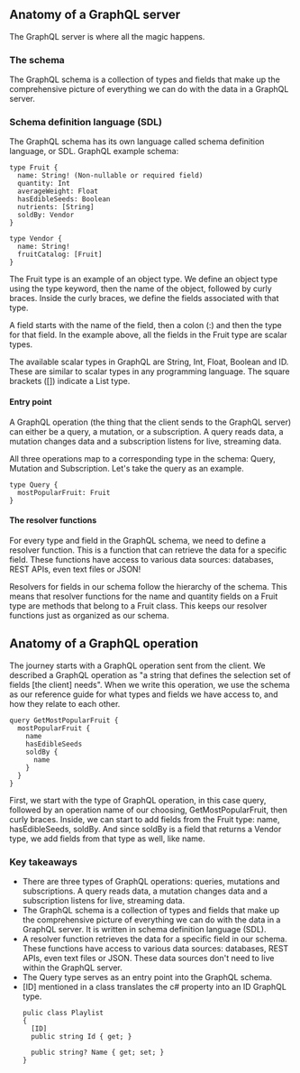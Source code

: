 ## Anatomy of a GraphQL server
The GraphQL server is where all the magic happens.

### The schema
The GraphQL schema is a collection of types and fields that make up the 
comprehensive picture of everything we can do with the data in a GraphQL server.

### Schema definition language (SDL)
The GraphQL schema has its own language called schema definition language, or SDL.
GraphQL example schema:
```
type Fruit {
  name: String! (Non-nullable or required field)
  quantity: Int
  averageWeight: Float
  hasEdibleSeeds: Boolean
  nutrients: [String]
  soldBy: Vendor
}

type Vendor {
  name: String!
  fruitCatalog: [Fruit]
}
```
The Fruit type is an example of an object type. We define an object type using 
the type keyword, then the name of the object, followed by curly braces. Inside 
the curly braces, we define the fields associated with that type.

A field starts with the name of the field, then a colon (:) and then the type for 
that field. In the example above, all the fields in the Fruit type are scalar types.

The available scalar types in GraphQL are String, Int, Float, Boolean and ID. 
These are similar to scalar types in any programming language. The square brackets 
([]) indicate a List type.

#### Entry point
A GraphQL operation (the thing that the client sends to the GraphQL server) can either 
be a query, a mutation, or a subscription. A query reads data, a mutation changes data 
and a subscription listens for live, streaming data.

All three operations map to a corresponding type in the schema: Query, Mutation and 
Subscription. Let's take the query as an example.
```
type Query {
  mostPopularFruit: Fruit
}
```
#### The resolver functions
For every type and field in the GraphQL schema, we need to define a resolver function. 
This is a function that can retrieve the data for a specific field. These functions have 
access to various data sources: databases, REST APIs, even text files or JSON!

Resolvers for fields in our schema follow the hierarchy of the schema. This means that 
resolver functions for the name and quantity fields on a Fruit type are methods that 
belong to a Fruit class. This keeps our resolver functions just as organized as our schema.

## Anatomy of a GraphQL operation
The journey starts with a GraphQL operation sent from the client. We described a GraphQL 
operation as "a string that defines the selection set of fields [the client] needs". When 
we write this operation, we use the schema as our reference guide for what types and fields 
we have access to, and how they relate to each other.
```
query GetMostPopularFruit {
  mostPopularFruit {
    name
    hasEdibleSeeds
    soldBy {
      name
    }
  }
}
```
First, we start with the type of GraphQL operation, in this case query, followed by an 
operation name of our choosing, GetMostPopularFruit, then curly braces. Inside, we can 
start to add fields from the Fruit type: name, hasEdibleSeeds, soldBy. And since soldBy 
is a field that returns a Vendor type, we add fields from that type as well, like name.

### Key takeaways
* There are three types of GraphQL operations: queries, mutations and subscriptions. A 
  query reads data, a mutation changes data and a subscription listens for live, streaming data.
* The GraphQL schema is a collection of types and fields that make up the comprehensive 
  picture of everything we can do with the data in a GraphQL server. It is written in schema 
  definition language (SDL).
* A resolver function retrieves the data for a specific field in our schema. These functions 
  have access to various data sources: databases, REST APIs, even text files or JSON. These 
  data sources don't need to live within the GraphQL server.
* The Query type serves as an entry point into the GraphQL schema.
* [ID] mentioned in a class translates the c# property into an ID GraphQL type.
  ```
  pulic class Playlist
  { 
    [ID]
    public string Id { get; }
  
    public string? Name { get; set; }
  }
  ```
